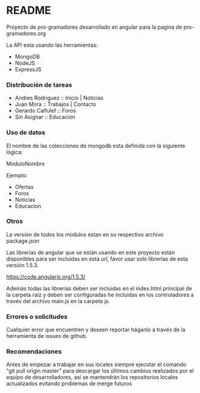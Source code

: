 # README #

Proyecto de pro-gramadores desarrollado en angular para la pagina de pro-gramadores.org

La API esta usando las herramientas:

* MongoDB
* NodeJS
* ExpressJS

### Distribución de tareas ####

* Andres Rodriguez :: Inicio | Noticias
* Juan Mora :: Trabajos | Contacto
* Gerardo Calfulef :: Foros
* Sin Asignar :: Educación


### Uso de datos ###

El nombre de las colecciones de mongodb esta definida con la siguiente lógica:

ModuloNombre

Ejemplo:

* Ofertas
* Foros
* Noticias
* Educacion


### Otros ###

La versión de todos los modulos estan en su respectivo archivo package.json

Las librerías de angular que se están usando en este proyecto están disponibles para ser incluidas en esta url, favor usar solo librerías de esta versión 1.5.3.

https://code.angularjs.org/1.5.3/

Además todas las librerías deben ser incluidas en el index.html principal de la carpeta raíz y deben ser configuradas he incluidas en los controladores a través del archivo main.js en la carpeta js.

### Errores o solicitudes ###

Cualquier error que encuentren y deseen reportar háganlo a través de la herramienta de issues de github.


### Recomendaciones ###

Antes de empezar a trabajar en sus locales siempre ejecutar el comando "git pull origin master" para descargar los últimos cambios realizados por el equipo de desarrolladores, así se mantendrán los repositorios locales actualizados evitando problemas de merge futuros
